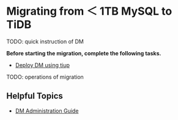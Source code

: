 # Migrating from ＜ 1TB MySQL to TiDB

TODO: quick instruction of DM


**Before starting the migration, complete the following tasks.**

- [Deploy DM using tiup](/TODO)


TODO: operations of migration

## Helpful Topics 

- [DM Administration Guide](/TODO)

